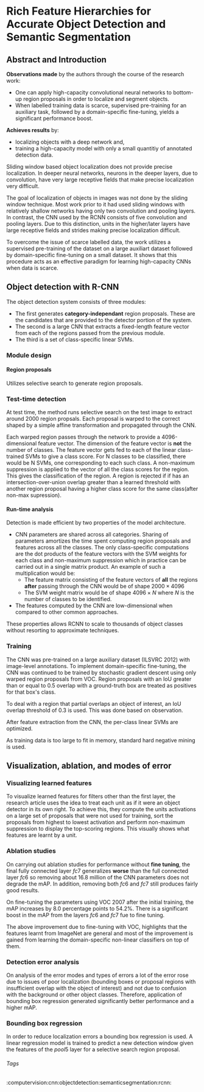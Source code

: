 # Rich Feature Hierarchies for Accurate Object Detection and Semantic Segmentation

## Abstract and Introduction

**Observations made** by the authors through the course of the research work:

* One can apply high-capacity convolutional neural networks to bottom-up region proposals in order to localize and segment objects.
* When labelled training data is scarce, supervised pre-training for an auxiliary task, followed by a domain-specific fine-tuning, yields a significant performance boost.

**Achieves results** by:

* localizing objects with a deep network and,
* training a high-capacity model with only a small quantitiy of annotated detection data.

Sliding window based object localization does not provide precise localization. In deeper neural networks, neurons in the deeper layers, due to convolution, have very large receptive fields that make precise localization very difficult.

The goal of localization of objects in images was not done by the sliding window technique. Most work prior to it had used sliding windows with relatively shallow networks having only two convolution and pooling layers. In contrast, the CNN used by the RCNN consists of five convolution and pooling layers. Due to this distinction, units in the higher/later layers have large receptive fields and strides making precise localization difficult.

To overcome the issue of scarce labelled data, the work utilizes a supervised pre-training of the dataset on a large auxiliart dataset followed by domain-specific fine-tuning on a small dataset. It shows that this procedure acts as an effective paradigm for learning high-capacity CNNs when data is scarce. 

## Object detection with R-CNN

The object detection system consists of three modules:

- The first generates **category-independant** region proposals. These are the candidates that are provided to the detector portion of the system.
- The second is a large CNN that extracts a fixed-length feature vector from each of the regions passed from the previous module.
- The third is a set of class-specific linear SVMs.

### Module design

#### Region proposals

Utilizes selective search to generate region proposals.

### Test-time detection

At test time, the method runs selective search on the test image to extract around 2000 region propsals. Each proposal is warped to the correct shaped by a simple affine transformation and propagated through the CNN. 

Each warped region passes through the network to provide a 4096-dimensional feature vector. The dimension of the feature vector is **not** the number of classes. The feature vector gets fed to each of the linear class-trained SVMs to give a class score. For N classes to be classified, there would be N SVMs, one corresponding to each such class. A non-maximum suppression is applied to the vector of all the class scores for the region. This gives the classification of the region. A region is rejected if if has an intersection-over-union overlap greater than a learned threshold with another region proposal having a higher class score for the same class(after non-max supression).

#### Run-time analysis

Detection is made efficient by two properties of the model architecture.

- CNN parameters are shared across all categories. Sharing of parameters amortizes the time spent computing region proposals and features across all the classes. The only class-specific computations are the dot products of the feature vectors with the SVM weights for each class and non-maximum suppression which in practice can be carried out in a single matrix product. An example of such a multiplication would be:
	- The feature matrix consisting of the feature vectors of **all** the regions **after** passing through the CNN would be of shape $2000 \times 4096$
	- The SVM weight matrix would be of shape $4096 \times N$ where $N$ is the number of classes to be identified.
- The features computed by the CNN are low-dimensional when compared to other common approaches.

These properties allows RCNN to scale to thousands of object classes without resorting to approximate techniques.

### Training

The CNN was pre-trained on a large auxiliary dataset (ILSVRC 2012) with image-level annotations. 
To implement domain-specific fine-tuning, the CNN was continued to be trained by stochastic gradient descent  using only warped region proposals from VOC. Region proposals with an IoU greater than or equal to 0.5 overlap with a ground-truth box are treated as positives for that box's class.

To deal with a region that partial overlaps an object of interest, an IoU overlap threshold of 0.3 is used. This was done based on observation.

After feature extraction from the CNN, the per-class linear SVMs are optimized.

As training data is too large to fit in memory, standard hard negative mining is used.

## Visualization, ablation, and modes of error

### Visualizing learned features

To visualize learned features for filters other than the first layer, the research article uses the idea to treat each unit as if it were an object detector in its own right. To achieve this, they compute the units activations on a large set of proposals that were not used for training, sort the proposals from highest to lowest activation and perform non-maximum suppression to display the top-scoring regions. This visually shows what features are learnt by a unit.

### Ablation studies

On carrying out ablation studies for performance without **fine tuning**, the final fully connected layer $fc7$ generalizes **worse** than the full connected layer $fc6$ so removing about 16.8 million of the CNN parameters does not degrade the mAP. In addition, removing both $fc6$ and $fc7$ still produces fairly good results.

On fine-tuning the parameters using VOC 2007 after the initial training,  the mAP increases by 8.0 percentage points to 54.2%. There is a significant boost in the mAP from the layers $fc6$ and $fc7$ fue to fine tuning. 

The above improvement due to fine-tuning with VOC, highlights that the features learnt from ImageNet are general and most of the improvement is gained from learning the domain-specific non-linear classifiers on top of them. 

### Detection error analysis

On analysis of the error modes and types of errors a lot of the error rose due to issues of poor localization (bounding boxes or proposal regions with insufficient overlap with the object of interest) and not due to confusion with the background or other object classes. Therefore, application of bounding box regression generated significantly better performance and a higher mAP.

### Bounding box regression

In order to reduce localization errors a bounding box regression is used. A linear regression model is trained to predict a new detection window given the features of the $pool5$ layer for a selective search region proposal.

###### Tags

:computervision:cnn:objectdetection:semanticsegmentation:rcnn:
